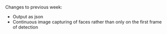 Changes to previous week: 
- Output as json
- Continuous image capturing of faces rather than only on the first frame of detection